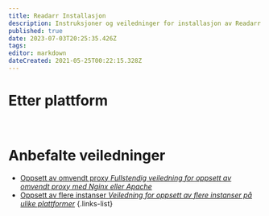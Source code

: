 ```yaml
---
title: Readarr Installasjon
description: Instruksjoner og veiledninger for installasjon av Readarr
published: true
date: 2023-07-03T20:25:35.426Z
tags: 
editor: markdown
dateCreated: 2021-05-25T00:22:15.328Z
---
```


# Etter plattform
[<i class="fab fa-windows" style="font-size: 3em;"></i>](/readarr/installation/windows)&nbsp;&nbsp;&nbsp;&nbsp;[<i class="fab fa-linux" style="font-size: 3em;"></i>](/readarr/installation/linux)&nbsp;&nbsp;&nbsp;&nbsp;[<i class="fab fa-apple" style="font-size: 3em;"></i>](/readarr/installation/macos)&nbsp;&nbsp;&nbsp;&nbsp;[<i class="fab fa-freebsd" style="font-size: 3em;"></i>](/readarr/installation/freebsd)&nbsp;&nbsp;&nbsp;&nbsp;[<i class="fab fa-docker" style="font-size: 3em;"></i>](/readarr/installation/docker)

# Anbefalte veiledninger
- [Oppsett av omvendt proxy *Fullstendig veiledning for oppsett av omvendt proxy med Nginx eller Apache*](/readarr/installation/reverse-proxy)
- [Oppsett av flere instanser *Veiledning for oppsett av flere instanser på ulike plattformer*](/readarr/installation/multiple-instances)
{.links-list}